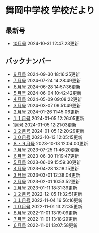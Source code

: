 # 舞岡中学校 学校だより
## 最新号
- [10月号](https://www.edu.city.yokohama.lg.jp/school/jhs/maioka/index.cfm/1,1803,c,html/1803/20241031-124723.pdf) 2024-10-31 12:47:23更新
## バックナンバー
- [９月号](https://www.edu.city.yokohama.lg.jp/school/jhs/maioka/index.cfm/1,1803,c,html/1803/20240930-181625.pdf) 2024-09-30 18:16:25更新
- [７月号](https://www.edu.city.yokohama.lg.jp/school/jhs/maioka/index.cfm/1,1803,c,html/1803/20240724-142849.pdf) 2024-07-24 14:28:49更新
- [６月号](https://www.edu.city.yokohama.lg.jp/school/jhs/maioka/index.cfm/1,1803,c,html/1803/20240628-145736.pdf) 2024-06-28 14:57:36更新
- [５月号](https://www.edu.city.yokohama.lg.jp/school/jhs/maioka/index.cfm/1,1803,c,html/1803/20240604-104242.pdf) 2024-06-04 10:42:42更新
- [４月号](https://www.edu.city.yokohama.lg.jp/school/jhs/maioka/index.cfm/1,1803,c,html/1803/20240509-090822.pdf) 2024-05-09 09:08:22更新
- [３月号](https://www.edu.city.yokohama.lg.jp/school/jhs/maioka/index.cfm/1,1803,c,html/1803/20240307-095149.pdf) 2024-03-07 09:51:49更新
- [２月号](https://www.edu.city.yokohama.lg.jp/school/jhs/maioka/index.cfm/1,1803,c,html/1803/20240126-114506.pdf) 2024-01-26 11:45:06更新
- [１１月号](https://www.edu.city.yokohama.lg.jp/school/jhs/maioka/index.cfm/1,1803,c,html/1803/20240105-122605.pdf) 2024-01-05 12:26:05更新
- [1月号](https://www.edu.city.yokohama.lg.jp/school/jhs/maioka/index.cfm/1,1803,c,html/1803/20240105-122103.pdf) 2024-01-05 12:21:03更新
- [１２月号](https://www.edu.city.yokohama.lg.jp/school/jhs/maioka/index.cfm/1,1803,c,html/1803/20240105-122029.pdf) 2024-01-05 12:20:29更新
- [１０月号](https://www.edu.city.yokohama.lg.jp/school/jhs/maioka/index.cfm/1,1803,c,html/1803/20231013-120515.pdf) 2023-10-13 12:05:15更新
- [８・９月号](https://www.edu.city.yokohama.lg.jp/school/jhs/maioka/index.cfm/1,1803,c,html/1803/20231013-120400.pdf) 2023-10-13 12:04:00更新
- [７月号](https://www.edu.city.yokohama.lg.jp/school/jhs/maioka/index.cfm/1,1803,c,html/1803/20230725-114620.pdf) 2023-07-25 11:46:20更新
- [６月号](https://www.edu.city.yokohama.lg.jp/school/jhs/maioka/index.cfm/1,1803,c,html/1803/20230630-111947.pdf) 2023-06-30 11:19:47更新
- [５月号](https://www.edu.city.yokohama.lg.jp/school/jhs/maioka/index.cfm/1,1803,c,html/1803/20230609-155930.pdf) 2023-06-09 15:59:30更新
- [４月号](https://www.edu.city.yokohama.lg.jp/school/jhs/maioka/index.cfm/1,1803,c,html/1803/20230428-131815.pdf) 2023-04-28 13:18:15更新
- [３月号](https://www.edu.city.yokohama.lg.jp/school/jhs/maioka/index.cfm/1,1803,c,html/1803/20230301-123804.pdf) 2023-03-01 12:38:04更新
- [２月号](https://www.edu.city.yokohama.lg.jp/school/jhs/maioka/index.cfm/1,1803,c,html/1803/20230201-105352.pdf) 2023-02-01 10:53:52更新
- [１月号](https://www.edu.city.yokohama.lg.jp/school/jhs/maioka/index.cfm/1,1803,c,html/1803/20230111-183139.pdf) 2023-01-11 18:31:39更新
- [１２月号](https://www.edu.city.yokohama.lg.jp/school/jhs/maioka/index.cfm/1,1803,c,html/1803/20221205-113251.pdf) 2022-12-05 11:32:51更新
- [１１月号](https://www.edu.city.yokohama.lg.jp/school/jhs/maioka/index.cfm/1,1803,c,html/1803/20221104-165616.pdf) 2022-11-04 16:56:16更新
- [１０月号](https://www.edu.city.yokohama.lg.jp/school/jhs/maioka/index.cfm/1,1803,c,html/1803/20221101-132235.pdf) 2022-11-01 13:22:35更新
- [８月号](https://www.edu.city.yokohama.lg.jp/school/jhs/maioka/index.cfm/1,1803,c,html/1803/20221101-131909.pdf) 2022-11-01 13:19:09更新
- [７月号](https://www.edu.city.yokohama.lg.jp/school/jhs/maioka/index.cfm/1,1803,c,html/1803/20221101-131829.pdf) 2022-11-01 13:18:29更新
- [６月号](https://www.edu.city.yokohama.lg.jp/school/jhs/maioka/index.cfm/1,1803,c,html/1803/20221101-130758.pdf) 2022-11-01 13:07:58更新